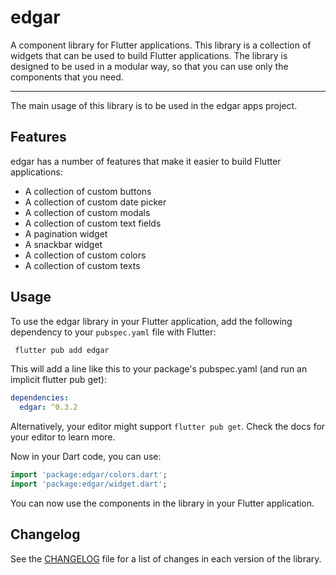 # edgar

A component library for Flutter applications. This library is a collection of widgets that can be used to build Flutter applications. The library is designed to be used in a modular way, so that you can use only the components that you need.

---

The main usage of this library is to be used in the edgar apps project.

## Features

edgar has a number of features that make it easier to build Flutter applications:

- A collection of custom buttons
- A collection of custom date picker
- A collection of custom modals
- A collection of custom text fields
- A pagination widget
- A snackbar widget
- A collection of custom colors
- A collection of custom texts

## Usage

To use the edgar library in your Flutter application, add the following dependency to your `pubspec.yaml` file with Flutter:

```bash
 flutter pub add edgar
```

This will add a line like this to your package's pubspec.yaml (and run an implicit flutter pub get):

```yaml
dependencies:
  edgar: ^0.3.2
```

Alternatively, your editor might support `flutter pub get`. Check the docs for your editor to learn more.

Now in your Dart code, you can use:

```dart
import 'package:edgar/colors.dart';
import 'package:edgar/widget.dart';
```

You can now use the components in the library in your Flutter application.

## Changelog

See the [CHANGELOG](CHANGELOG.md) file for a list of changes in each version of the library.
